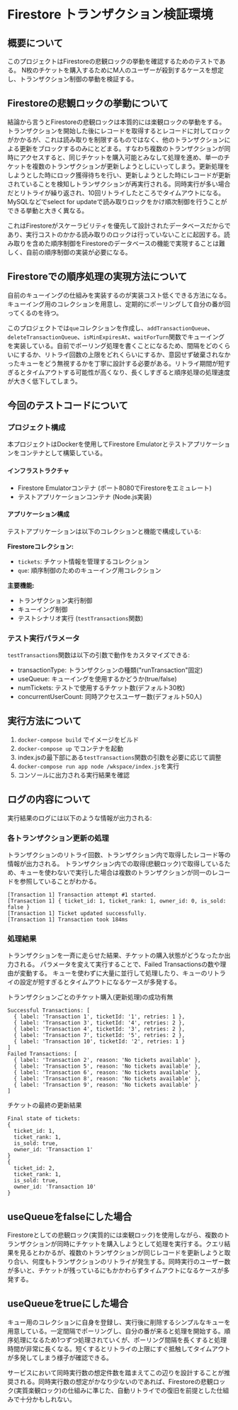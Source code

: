 # Firestore トランザクション検証環境

## 概要について
このプロジェクトはFirestoreの悲観ロックの挙動を確認するためのテストである。
N枚のチケットを購入するためにM人のユーザーが殺到するケースを想定し、トランザクション制御の挙動を検証する。

## Firestoreの悲観ロックの挙動について
結論から言うとFirestoreの悲観ロックは本質的には楽観ロックの挙動をする。トランザクションを開始した後にレコードを取得するとレコードに対してロックがかかるが、これは読み取りを制限するものではなく、他のトランザクションによる更新をブロックするのみにとどまる。すなわち複数のトランザクションが同時にアクセスすると、同じチケットを購入可能とみなして処理を進め、単一のチケットを複数のトランザクションが更新しようとしにいってしまう。更新処理をしようとした時にロック獲得待ちを行い、更新しようとした時にレコードが更新されていることを検知しトランザクションが再実行される。同時実行が多い場合だとリトライが繰り返され、10回リトライしたところでタイムアウトになる。MySQLなどでselect for updateで読み取りロックをかけ順次制御を行うことができる挙動と大きく異なる。

これはFirestoreがスケーラビリティを優先して設計されたデータベースだからであり、実行コストのかかる読み取りのロックは行っていないことに起因する。読み取りを含めた順序制御をFirestoreのデータベースの機能で実現することは難しく、自前の順序制御の実装が必要になる。

## Firestoreでの順序処理の実現方法について
自前のキューイングの仕組みを実装するのが実装コスト低くできる方法になる。キューイング用のコレクションを用意し、定期的にポーリングして自分の番が回ってくるのを待つ。

このプロジェクトでは`que`コレクションを作成し、`addTransactionQueue`、`deleteTransactionQueue`、`isMinExpiresAt`、`waitForTurn`関数でキューイングを実装している。自前でポーリング処理を書くことになるため、間隔をどのくらいにするか、リトライ回数の上限をどれくらいにするか、意図せず破棄されなかったキューをどう無視するかを丁寧に設計する必要がある。リトライ期間が短すぎるとタイムアウトする可能性が高くなり、長くしすぎると順序処理の処理速度が大きく低下してしまう。

## 今回のテストコードについて

### プロジェクト構成
本プロジェクトはDockerを使用してFirestore Emulatorとテストアプリケーションをコンテナとして構築している。

#### インフラストラクチャ
- Firestore Emulatorコンテナ (ポート8080でFirestoreをエミュレート)
- テストアプリケーションコンテナ (Node.js実装)

#### アプリケーション構成
テストアプリケーションは以下のコレクションと機能で構成している:

**Firestoreコレクション:**
- `tickets`: チケット情報を管理するコレクション
- `que`: 順序制御のためのキューイング用コレクション

**主要機能:**
- トランザクション実行制御
- キューイング制御
- テストシナリオ実行 (`testTransactions`関数)

### テスト実行パラメータ
`testTransactions`関数は以下の引数で動作をカスタマイズできる:
- transactionType: トランザクションの種類("runTransaction"固定)
- useQueue: キューイングを使用するかどうか(true/false)
- numTickets: テストで使用するチケット数(デフォルト30枚)
- concurrentUserCount: 同時アクセスユーザー数(デフォルト50人)

## 実行方法について
1. `docker-compose build` でイメージをビルド
2. `docker-compose up` でコンテナを起動
3. index.jsの最下部にある`testTransactions`関数の引数を必要に応じて調整
4. `docker-compose run app node /wkspace/index.js`を実行
4. コンソールに出力される実行結果を確認

## ログの内容について
実行結果のログには以下のような情報が出力される:
### 各トランザクション更新の処理
トランザクションのリトライ回数、トランザクション内で取得したレコード等の情報が出力される。
トランザクション内での取得(悲観ロック)で取得しているため、キューを使わないで実行した場合は複数のトランザクションが同一のレコードを参照していることがわかる。
```
[Transaction 1] Transaction attempt #1 started.
[Transaction 1] { ticket_id: 1, ticket_rank: 1, owner_id: 0, is_sold: false }
[Transaction 1] Ticket updated successfully.
[Transaction 1] Transaction took 184ms
```

### 処理結果
トランザクションを一斉に走らせた結果、チケットの購入状態がどうなったか出力される。
パラメータを変えて実行することで、Failed Transactionsの数や理由が変動する。
キューを使わずに大量に並行して処理したり、キューのリトライの設定が短すぎるとタイムアウトになるケースが多発する。

トランザクションごとのチケット購入(更新処理)の成功有無
```
Successful Transactions: [
  { label: 'Transaction 1', ticketId: '1', retries: 1 },
  { label: 'Transaction 3', ticketId: '4', retries: 2 },
  { label: 'Transaction 4', ticketId: '3', retries: 2 },
  { label: 'Transaction 7', ticketId: '5', retries: 2 },
  { label: 'Transaction 10', ticketId: '2', retries: 1 }
]
Failed Transactions: [
  { label: 'Transaction 2', reason: 'No tickets available' },
  { label: 'Transaction 5', reason: 'No tickets available' },
  { label: 'Transaction 6', reason: 'No tickets available' },
  { label: 'Transaction 8', reason: 'No tickets available' },
  { label: 'Transaction 9', reason: 'No tickets available' }
]
```
チケットの最終の更新結果
```
Final state of tickets:
{
  ticket_id: 1,
  ticket_rank: 1,
  is_sold: true,
  owner_id: 'Transaction 1'
}
{
  ticket_id: 2,
  ticket_rank: 1,
  is_sold: true,
  owner_id: 'Transaction 10'
}
```

## useQueueをfalseにした場合
Firestoreとしての悲観ロック(実質的には楽観ロック)を使用しながら、複数のトランザクションが同時にチケットを購入しようとして処理を実行する。クエリ結果を見るとわかるが、複数のトランザクションが同じレコードを更新しようと取り合い、何度もトランザクションのリトライが発生する。同時実行のユーザー数が多いと、チケットが残っているにもかかわらずタイムアウトになるケースが多発する。

## useQueueをtrueにした場合
キュー用のコレクションに自身を登録し、実行後に削除するシンプルなキューを用意している。一定間隔でポーリングし、自分の番が来ると処理を開始する。順序処理になるため1つずつ処理されていくが、ポーリング間隔を長くすると処理時間が非常に長くなる。短くするとリトライの上限にすぐ抵触してタイムアウトが多発してしまう様子が確認できる。

サービスにおいて同時実行数の想定件数を踏まえてこの辺りを設計することが推奨される。同時実行数の想定がかなり少ないのであれば、Firestoreの悲観ロック(実質楽観ロック)の仕組みに準じた、自動リトライでの復旧を前提とした仕組みで十分かもしれない。
